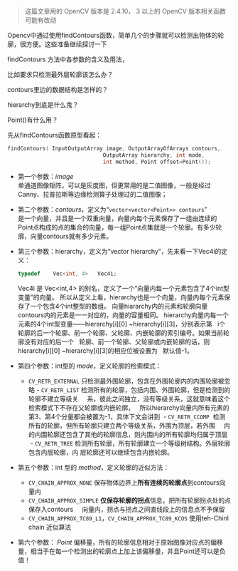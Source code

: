 > 这篇文章用的 OpenCV 版本是 2.4.10， 3 以上的 OpenCV 版本相关函数可能有改动

Opencv中通过使用findContours函数，简单几个的步骤就可以检测出物体的轮廓，很方便。这些准备继续探讨一下

findContours 方法中各参数的含义及用法，

比如要求只检测最外层轮廓该怎么办？

contours里边的数据结构是怎样的？

hierarchy到底是什么鬼？

Point()有什么用？

先从findContours函数原型看起：

```c++
findContours( InputOutputArray image, OutputArrayOfArrays contours,
                              OutputArray hierarchy, int mode,
                              int method, Point offset=Point());
```

- 第一个参数：*image*  
  单通道图像矩阵，可以是灰度图，但更常用的是二值图像，一般是经过Canny、拉普拉斯等边缘检测算子处理过的二值图像；


- 第二个参数：*contours*，定义为“`vector<vector<Point>> contours`”  
  是一个向量，并且是一个双重向量，向量内每个元素保存了一组由连续的Point点构成的点的集合的向量，每一组Point点集就是一个轮廓。有多少轮廓，向量contours就有多少元素。


- 第三个参数：hierarchy，定义为“vector<Vec4i> hierarchy”，先来看一下Vec4i的定义：  
  ```c++
  typedef    Vec<int, 4>   Vec4i; 
  ```
  Vec4i 是 Vec<int,4> 的别名，定义了一个“向量内每一个元素包含了4个int型变量”的向量。
  所以从定义上看，hierarchy也是一个向量，向量内每个元素保存了一个包含4个int整型的数组。
  向量hiararchy内的元素和轮廓向量contours内的元素是一一对应的，向量的容量相同。
  hierarchy向量内每一个元素的4个int型变量——hierarchy[i][0] ~hierarchy[i][3]，分别表示第
  i个轮廓的后一个轮廓、前一个轮廓、父轮廓、内嵌轮廓的索引编号。如果当前轮廓没有对应的后一个
  轮廓、前一个轮廓、父轮廓或内嵌轮廓的话，则hierarchy[i][0] ~hierarchy[i][3]的相应位被设置为
  默认值-1。


- 第四个参数：int型的 *mode*，定义轮廓的检索模式：  
  - `CV_RETR_EXTERNAL` 只检测最外围轮廓，包含在外围轮廓内的内围轮廓被忽略
  - `CV_RETR_LIST` 检测所有的轮廓，包括内围、外围轮廓，但是检测到的轮廓不建立等级关
    系，彼此之间独立，没有等级关系，这就意味着这个检索模式下不存在父轮廓或内嵌轮廓，
    所以hierarchy向量内所有元素的第3、第4个分量都会被置为-1，具体下文会讲到
  - `CV_RETR_CCOMP`  检测所有的轮廓，但所有轮廓只建立两个等级关系，外围为顶层，若外围
    内的内围轮廓还包含了其他的轮廓信息，则内围内的所有轮廓均归属于顶层
  - `CV_RETR_TREE`  检测所有轮廓，所有轮廓建立一个等级树结构。外层轮廓包含内层轮廓，内
    层轮廓还可以继续包含内嵌轮廓。


- 第五个参数：int 型的 *method*，定义轮廓的近似方法：  
  - `CV_CHAIN_APPROX_NONE` 保存物体边界上**所有连续的轮廓点**到contours向量内
  - `CV_CHAIN_APPROX_SIMPLE` **仅保存轮廓的拐点**信息，把所有轮廓拐点处的点保存入contours
    向量内，拐点与拐点之间直线段上的信息点不予保留
  - `CV_CHAIN_APPROX_TC89_L1`，`CV_CHAIN_APPROX_TC89_KCOS` 使用teh-Chinl chain 近似算法


- 第六个参数： *Point* 偏移量，所有的轮廓信息相对于原始图像对应点的偏移量，相当于在每一个检测出的轮廓点上加上该偏移量，并且Point还可以是负值！
